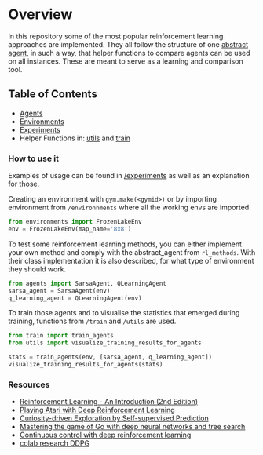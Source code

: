 # Overview
In this repository some of the most popular reinforcement learning approaches are implemented. 
They all follow the structure of one [abstract agent](agents/abstract_agent.py), in such a way, that helper functions 
to compare agents can be used on all instances. These are meant to serve as a learning and comparison tool. 

## Table of Contents
- [Agents](/agents)
- [Environments](/environments)
- [Experiments](/experiments)
- Helper Functions in: [utils](/utils) and [train](/train)

### How to use it
Examples of usage can be found in [/experiments](/experiments) as well as an explanation for those. 

Creating an environment with `gym.make(<gymid>)` or by importing environment from `/environnments` where all the working
envs are imported. 

```python
from environments import FrozenLakeEnv
env = FrozenLakeEnv(map_name='8x8')
```

To test some reinforcement learning methods, you can either implement your own method and comply with the abstract_agent
from `rl_methods`. With their class implementation it is also described, for what type of environment they should
work. 

```python
from agents import SarsaAgent, QLearningAgent
sarsa_agent = SarsaAgent(env)
q_learning_agent = QLearningAgent(env)
``` 

To train those agents and to visualise the statistics that emerged during training,
functions from `/train` and `/utils` are used. 

```python
from train import train_agents
from utils import visualize_training_results_for_agents

stats = train_agents(env, [sarsa_agent, q_learning_agent])
visualize_training_results_for_agents(stats)
```

### Resources
- [Reinforcement Learning - An Introduction (2nd Edition)](https://web.stanford.edu/class/psych209/Readings/SuttonBartoIPRLBook2ndEd.pdf)
- [Playing Atari with Deep Reinforcement Learning](https://www.cs.toronto.edu/~vmnih/docs/dqn.pdf)
- [Curiosity-driven Exploration by Self-supervised Prediction](https://pathak22.github.io/noreward-rl)
- [Mastering the game of Go with deep neural networks and tree search](https://doi.org/10.1038%2Fnature16961)
- [Continuous control with deep reinforcement learning](https://arxiv.org/pdf/1509.02971.pdf)
- [colab research DDPG](https://colab.research.google.com/github/keras-team/keras-io/blob/master/examples/rl/ipynb/ddpg_pendulum.ipynb)

 
